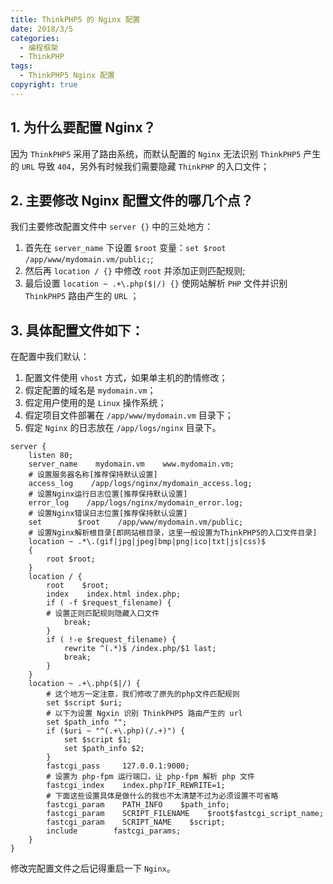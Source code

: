 ```yaml
---
title: ThinkPHP5 的 Nginx 配置
date: 2018/3/5
categories:
  - 编程框架
  - ThinkPHP
tags:
  - ThinkPHP5 Nginx 配置
copyright: true
---
```


## 1. 为什么要配置 Nginx？

因为 `ThinkPHP5` 采用了路由系统，而默认配置的 `Nginx` 无法识别 `ThinkPHP5` 产生的 `URL` 导致 `404`，另外有时候我们需要隐藏 `ThinkPHP` 的入口文件；

## 2. 主要修改 Nginx 配置文件的哪几个点？

我们主要修改配置文件中 `server {}` 中的三处地方：

1. 首先在 `server_name` 下设置 `$root` 变量：`set $root /app/www/mydomain.vm/public;`;
2. 然后再 `location / {}` 中修改 `root` 并添加正则匹配规则;
3. 最后设置 `location ~ .+\.php($|/) {}` 使网站解析 `PHP` 文件并识别 `ThinkPHP5` 路由产生的 `URL` ；

## 3. 具体配置文件如下：

在配置中我们默认：

1. 配置文件使用 `vhost` 方式，如果单主机的酌情修改；
2. 假定配置的域名是 `mydomain.vm`；
3. 假定用户使用的是 `Linux` 操作系统；
4. 假定项目文件部署在 `/app/www/mydomain.vm` 目录下；
5. 假定 `Nginx` 的日志放在 `/app/logs/nginx` 目录下。

```config
server {
    listen 80;
    server_name    mydomain.vm    www.mydomain.vm;      
    # 设置服务器名称[推荐保持默认设置]
    access_log    /app/logs/nginx/mydomain_access.log;  
    # 设置Nginx运行日志位置[推荐保持默认设置]
    error_log    /app/logs/nginx/mydomain_error.log;    
    # 设置Nginx错误日志位置[推荐保持默认设置]
    set        $root    /app/www/mydomain.vm/public;    
    # 设置Nginx解析根目录[即网站根目录，这里一般设置为ThinkPHP5的入口文件目录]
    location ~ .*\.(gif|jpg|jpeg|bmp|png|ico|txt|js|css)$
    {
        root $root;
    }
    location / {
        root    $root;
        index    index.html index.php;
        if ( -f $request_filename) {                     
        # 设置正则匹配规则隐藏入口文件
            break;
        }
        if ( !-e $request_filename) {
            rewrite ^(.*)$ /index.php/$1 last;
            break;
        }
    }
    location ~ .+\.php($|/) { 
	    # 这个地方一定注意，我们修改了原先的php文件匹配规则
        set $script $uri;    
        # 以下为设置 Ngxin 识别 ThinkPHP5 路由产生的 url
        set $path_info "";
        if ($uri ~ "^(.+\.php)(/.+)") {
            set $script $1;
            set $path_info $2;
        }
        fastcgi_pass     127.0.0.1:9000;  
        # 设置为 php-fpm 运行端口，让 php-fpm 解析 php 文件
        fastcgi_index    index.php?IF_REWRITE=1;  
        # 下面这些设置具体是做什么的我也不太清楚不过为必须设置不可省略
        fastcgi_param    PATH_INFO    $path_info;
        fastcgi_param    SCRIPT_FILENAME    $root$fastcgi_script_name;
        fastcgi_param    SCRIPT_NAME    $script;
        include        fastcgi_params;
    }
}
```

修改完配置文件之后记得重启一下 `Nginx`。